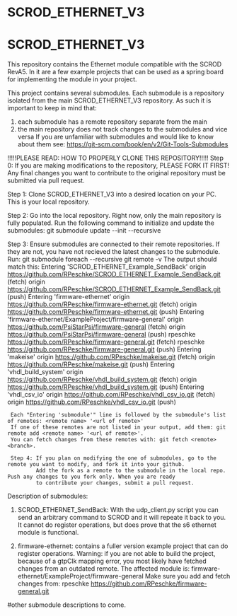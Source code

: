 # SCROD_ETHERNET_V3
# SCROD_ETHERNET_V3
This repository contains the Ethernet module compatible with the SCROD RevA5. In it are a few example projects that can be used as a
spring board for implementing the module in your project. 

This project contains several submodules. Each submodule is a repository isolated from the main SCROD_ETHERNET_V3 repository. 
As such it is important to keep in mind that:
   1. each submodule has a remote repository separate from the main
   2. the main repository does not track changes to the submodules and vice versa
If you are unfamiliar with submodules and would like to know about them see: https://git-scm.com/book/en/v2/Git-Tools-Submodules

!!!!!PLEASE READ: HOW TO PROPERLY CLONE THIS REPOSITORY!!!!!
Step 0: If you are making modifications to the repository, PLEASE FORK IT FIRST! Any final changes you want to contribute to the 
original repository must be submitted via pull request.
        
Step 1: Clone SCROD_ETHERNET_V3 into a desired location on your PC. This is your local repository.

Step 2: Go into the local repository. Right now, only the main repository is fully populated. Run the following command to initialize
and update the submodules: git submodule update --init --recursive

Step 3: Ensure submodules are connected to their remote repositories. If they are not, you have not recieved the latest changes to the 
        submodule. Run: git submodule foreach --recursive git remote -v
        The output should match this: 
          Entering 'SCROD_ETHERNET_Example_SendBack'
          origin  https://github.com/RPeschke/SCROD_ETHERNET_Example_SendBack.git (fetch)
          origin  https://github.com/RPeschke/SCROD_ETHERNET_Example_SendBack.git (push)
          Entering 'firmware-ethernet'
          origin  https://github.com/RPeschke/firmware-ethernet.git (fetch)
          origin  https://github.com/RPeschke/firmware-ethernet.git (push)
          Entering 'firmware-ethernet/ExampleProject/firmware-general'
          origin  https://github.com/PsiStarPsi/firmware-general (fetch)
          origin  https://github.com/PsiStarPsi/firmware-general (push)
          rpeschke        https://github.com/RPeschke/firmware-general.git (fetch)
          rpeschke        https://github.com/RPeschke/firmware-general.git (push)
          Entering 'makeise'
          origin  https://github.com/RPeschke/makeise.git (fetch)
          origin  https://github.com/RPeschke/makeise.git (push)
          Entering 'vhdl_build_system'
          origin  https://github.com/RPeschke/vhdl_build_system.git (fetch)
          origin  https://github.com/RPeschke/vhdl_build_system.git (push)
          Entering 'vhdl_csv_io'
          origin  https://github.com/RPeschke/vhdl_csv_io.git (fetch)
          origin  https://github.com/RPeschke/vhdl_csv_io.git (push)
     
     Each "Entering 'submodule'" line is followed by the submodule's list of remotes: <remote name> '<url of remote>'
     If one of these remotes are not listed in your output, add them: git remote add <remote name> '<url of remote>'.
     You can fetch changes from these remotes with: git fetch <remote> <branch>. 
     
     Step 4: If you plan on modifying the one of submodules, go to the remote you want to modify, and fork it into your github. 
             Add the fork as a remote to the submodule in the local repo. Push any changes to you fork only. When you are ready
             to contribute your changes, submit a pull request.
             
 Description of submodules: 
  1. SCROD_ETHERNET_SendBack: With the udp_client.py script you can send an arbitrary command to SCROD and it will repeate it 
                              back to you. It cannot do register operations, but does prove that the s6 ethernet module is functional.
                              
  2. firmware-ethernet: contains a fuller version example project that can do register operations. 
     Warning: if you are not able to build the project, because of a gtpClk mapping error, you most likely have fetched changes from 
              an outdated remote. The affected module is: firmware-ethernet/ExampleProject/firmware-general
              Make sure you add and fetch changes from:  rpeschke https://github.com/RPeschke/firmware-general.git
   
 #other submodule descriptions to come. 
 
